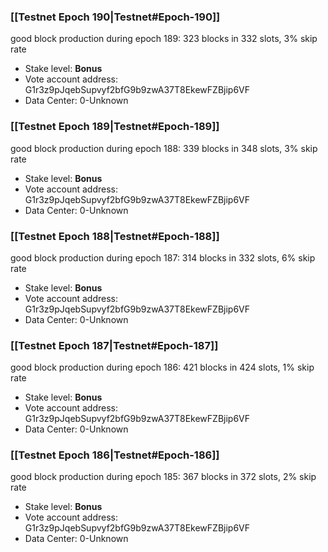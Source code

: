 ### [[Testnet Epoch 190|Testnet#Epoch-190]]
good block production during epoch 189: 323 blocks in 332 slots, 3% skip rate
* Stake level: **Bonus** 
* Vote account address: G1r3z9pJqebSupvyf2bfG9b9zwA37T8EkewFZBjip6VF
* Data Center: 0-Unknown
### [[Testnet Epoch 189|Testnet#Epoch-189]]
good block production during epoch 188: 339 blocks in 348 slots, 3% skip rate
* Stake level: **Bonus** 
* Vote account address: G1r3z9pJqebSupvyf2bfG9b9zwA37T8EkewFZBjip6VF
* Data Center: 0-Unknown
### [[Testnet Epoch 188|Testnet#Epoch-188]]
good block production during epoch 187: 314 blocks in 332 slots, 6% skip rate
* Stake level: **Bonus** 
* Vote account address: G1r3z9pJqebSupvyf2bfG9b9zwA37T8EkewFZBjip6VF
* Data Center: 0-Unknown
### [[Testnet Epoch 187|Testnet#Epoch-187]]
good block production during epoch 186: 421 blocks in 424 slots, 1% skip rate
* Stake level: **Bonus** 
* Vote account address: G1r3z9pJqebSupvyf2bfG9b9zwA37T8EkewFZBjip6VF
* Data Center: 0-Unknown
### [[Testnet Epoch 186|Testnet#Epoch-186]]
good block production during epoch 185: 367 blocks in 372 slots, 2% skip rate
* Stake level: **Bonus** 
* Vote account address: G1r3z9pJqebSupvyf2bfG9b9zwA37T8EkewFZBjip6VF
* Data Center: 0-Unknown